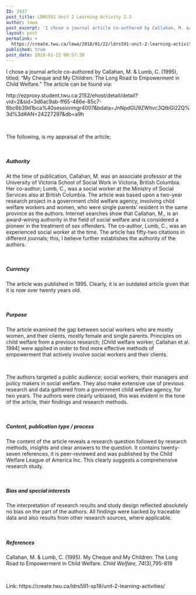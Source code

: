 ```yaml
---
ID: 2937
post_title: LDRS591 Unit 2 Learning Activity 2.3
author: lewa
post_excerpt: 'I chose a journal article co-authored by Callahan, M. &amp; Lumb, C. (1995), titled: &ldquo;My Cheque and My Children: The Long Road to Empowerment in Child Welfare.&rdquo; The article can be found via: http://ezproxy.student.twu.ca:2152/ehost/detail/detail?vid=2&amp;sid=3d6ac9ab-ff65-486e-85c7-6bc6b39d1bca%40sessionmgr4007&amp;bdata=JnNpdGU9ZWhvc3QtbGl2ZQ%3d%3d#AN=24227297&amp;db=a9h &nbsp; The following, is my appraisal of the article; &nbsp; Authority At the time of publication, Callahan, M. was an associate [&hellip;]'
layout: post
permalink: >
  https://create.twu.ca/lewa/2018/01/22/ldrs591-unit-2-learning-activity-2-3/
published: true
post_date: 2018-01-22 08:57:38
---
```

<p>I chose a journal article co-authored by Callahan, M. &amp; Lumb, C. (1995), titled: “My Cheque and My Children: The Long Road to Empowerment in Child Welfare.” The article can be found via:</p>
<p>http://ezproxy.student.twu.ca:2152/ehost/detail/detail?vid=2&#038;sid=3d6ac9ab-ff65-486e-85c7-6bc6b39d1bca%40sessionmgr4007&#038;bdata=JnNpdGU9ZWhvc3QtbGl2ZQ%3d%3d#AN=24227297&#038;db=a9h</p>
<p>&nbsp;</p>
<p>The following, is my appraisal of the article;</p>
<p>&nbsp;</p>
<h5><strong>Authority</strong></h5>
<p>At the time of publication, Callahan, M. was an associate professor at the University of Victoria School of Social Work in Victoria, British Columbia. Her co-author; Lumb, C., was a social worker at the Ministry of Social Services also at British Columbia. The article was based upon a two-year research project in a government child welfare agency, involving child welfare workers and women, who were single parents’ resident in the same province as the authors. Internet searches show that Callahan, M., is an award-wining authority in the field of social welfare and is considered a pioneer in the treatment of sex offenders. The co-author, Lumb, C., was an experienced social worker at the time. The article has fifty-two citations in different journals; this, I believe further establishes the authority of the authors.</p>
<p>&nbsp;</p>
<h5><strong>Currency</strong></h5>
<p>The article was published in 1995. Clearly, it is an outdated article given that it is now over twenty years old.</p>
<p>&nbsp;</p>
<h5><strong>Purpose</strong></h5>
<p>The article examined the gap between social workers who are mostly women, and their clients, mostly female and single parents. Principles on child welfare from a previous research; [Child welfare worker, Callahan et al. 1994] were applied in order to find more effective methods of empowerment that actively involve social workers and their clients.</p>
<p>&nbsp;</p>
<p>The authors targeted a public audience; social workers, their managers and policy makers in social welfare. They also make extensive use of previous research and data gathered from a government child welfare agency, for two years. The authors were clearly unbiased, this was evident in the tone of the article, their findings and research methods.</p>
<p>&nbsp;</p>
<h5><strong>Content, publication type / process</strong></h5>
<p>The content of the article reveals a research question followed by research methods, insights and clear answers to the question. It contains twenty-seven references, it is peer-reviewed and was published by the Child Welfare League of America Inc. This clearly suggests a comprehensive research study.</p>
<p>&nbsp;</p>
<h5><strong>Bias and special interests</strong></h5>
<p>The interpretation of research results and study design reflected absolutely no bias on the part of the authors. All findings were backed by traceable data and also results from other research sources, where applicable.</p>
<p>&nbsp;</p>
<h5><strong>References</strong></h5>
<p>Callahan, M. &amp; Lumb, C. (1995). My Cheque and My Children: The Long Road to Empowerment in Child Welfare. <em>Child Welfare, 74</em>(3),795-819</p>
<p>&nbsp;</p>
<p>Link: https://create.twu.ca/ldrs591-sp18/unit-2-learning-activities/</p>